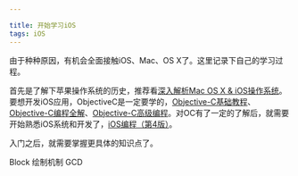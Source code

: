 ```yaml
---

title: 开始学习iOS
tags: iOS
---
```


由于种种原因，有机会全面接触iOS、Mac、OS X了。这里记录下自己的学习过程。

首先是了解下苹果操作系统的历史，推荐看[深入解析Mac OS X & iOS操作系统](https://book.douban.com/subject/25870206/)。要想开发iOS应用，ObjectiveC是一定要学的，[Objective-C基础教程](https://book.douban.com/subject/3864073/)、[Objective-C编程全解](https://book.douban.com/subject/26277393/)、[Objective-C高级编程](https://book.douban.com/subject/24720270/)。对OC有了一定的了解后，就需要开始熟悉iOS系统和开发了，[iOS编程（第4版）](https://book.douban.com/subject/26287812/)。

入门之后，就需要掌握更具体的知识点了。

Block
绘制机制
GCD
